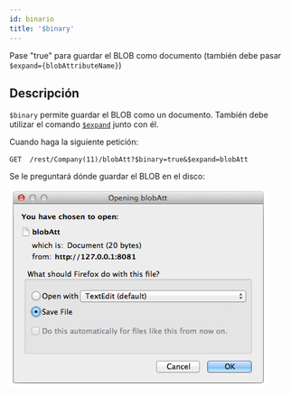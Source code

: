 ```yaml
---
id: binario
title: '$binary'
---
```


Pase "true" para guardar el BLOB como documento (también debe pasar `$expand={blobAttributeName}`)

## Descripción

`$binary` permite guardar el BLOB como un documento.  También debe utilizar el comando [`$expand`]($expand.md) junto con él.

Cuando haga la siguiente petición:

```
GET  /rest/Company(11)/blobAtt?$binary=true&$expand=blobAtt
```

Se le preguntará dónde guardar el BLOB en el disco:

![](../assets/en/REST/binary.png)
